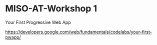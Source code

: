 # MISO-AT-Workshop 1

Your First Progressive Web App
 
https://developers.google.com/web/fundamentals/codelabs/your-first-pwapp/
